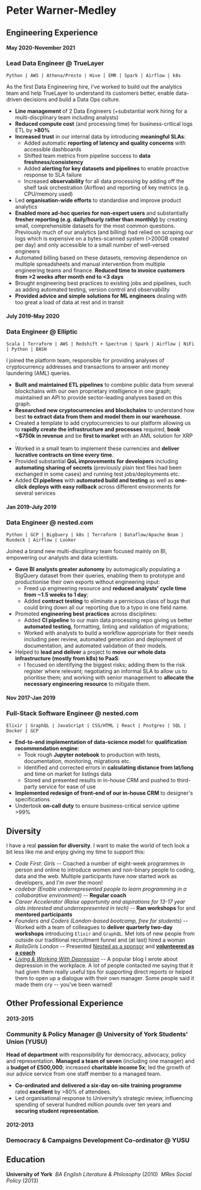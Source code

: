 # Peter Warner-Medley

## Engineering Experience

#### May 2020-November 2021
### Lead Data Engineer @ TrueLayer


`Python | AWS | Athena/Presto | Hive | EMR | Spark | Airflow | k8s`

As the first Data Engineering hire, I've worked to build out the analytics team and help TrueLayer to understand its customers better, enable data-driven decisions and build a Data Ops culture.

- **Line management** of 2 Data Engineers (+substantial work hiring for a multi-discplinary team including analysts)
- **Reduced compute cost** (and processing time) for business-critical logs ETL by **>80%**
- **Increased trust** in our internal data by introducing **meaningful SLAs**:
  - Added automatic **reporting of latency and quality concerns** with accessible dashboards
  - Shifted team metrics from pipeline success to **data freshness/consistency**
  - Added **alerting for key datasets and pipelines** to enable proactive response to SLA failure
  - Increased **observability** for all data processing by adding off the shelf task orchestration (Airflow) and reporting of key metrics (e.g. CPU/memory used)
- Led **organisation-wide efforts** to standardise and improve product analytics
- **Enabled more ad-hoc queries for non-expert users** and substantially **fresher reporting (e.g. daily/hourly rather than monthly)** by creating small, comprehensible datasets for the most common questions. Previously much of our analytics (and billing) had relied on scraping our logs which is expensive on a bytes-scanned system (>200GB created per day) and only accessible to a small number of well-versed engineers
- Automated billing based on these datasets, removing dependence on multiple spreadsheets and manual intervention from multiple engineering teams and finance. **Reduced time to invoice customers from >2 weeks after month end to <3 days**
- Brought engineering best practices to existing jobs and pipelines, such as adding automated testing, version control and observability
- **Provided advice and simple solutions for ML engineers** dealing with too great a load of data at rest and in transit

#### July 2019-May 2020
### Data Engineer @ Elliptic


`Scala | Terraform | AWS | Redshift + Spectrum | Spark | Airflow | NiFi | Python | BASH`

I joined the platform team, responsible for providing analyses of cryptocurrency addresses and transactions to answer anti money laundering (AML) queries.

- **Built and maintained ETL pipelines** to combine public data from several blockchains with our own proprietary intelligence in one graph; maintained an API to provide sector-leading analyses based on this graph.
- **Researched new cryptocurrencies and blockchains** to understand how best **to extract data from them and model them in our warehouse**.
- Created a template to add cryptocurrencies to our platform allowing us to **rapidly create the infrastructure and processes** required, **book ~$750k in revenue** and be **first to market** with an AML solution for XRP .
- Worked in a small team to implement these currencies and **deliver lucrative contracts on time every time**.
- Provided substantial **QoL improvements for developers** including **automating sharing of secrets** (previously plain text files had been exchanged in some cases) and running test jobs/deployments etc.
- Added **CI pipelines** with **automated build and testing** as well as **one-click deploys with easy rollback** across different environments for several services

#### Jan 2019-July 2019
### Data Engineer @ nested.com


`Python | GCP | BigQuery | k8s | Terraform | Dataflow/Apache Beam | Rundeck | Airflow | Looker`

Joined a brand new multi-discplinary team focused mainly on BI, empowering our analysts and data scientists.

- **Gave BI analysts greater autonomy** by automagically populating a BigQuery dataset from their queries, enabling them to prototype and productionise their own exports without engineering input:
  - Freed up engineering resource and **reduced analysts' cycle time from ~1.5 weeks to 1 day**;
  - Added **contract testing** to eliminate a pernicious class of bugs that could bring down all our reporting due to a typo in one field name.
- Promoted **engineering best practices** across disciplines:
  - Added **CI pipeline** to our main data processing repo giving us better **automated testing**, formatting, linting and validation of migrations;
  - Worked with analysts to build a workflow appropriate for their needs including peer review, automated generation and deployment of documentation, and automated validation of their models.
- Helped to **lead and deliver** a project to **move our whole data infrastructure (mostly from k8s) to PaaS**:
  - I focused on identifying the biggest risks; adding them to the risk register where relevant; negotiating an informal SLA to allow us to prioritise them; and working with senior management to **allocate the necessary engineering resource** to mitigate them.

#### Nov 2017-Jan 2019
### Full-Stack Software Engineer @ nested.com


`Elixir | GraphQL | JavaScript | CSS/HTML | React | Postgres | SQL | Docker | GCP`

- **End-to-end implementation of data-science model** for **qualification recommendation engine**:
  - Took rough **Jupyter notebook** to production with tests, documentation, monitoring, migrations etc.
  - Identified and corrected errors in **calculating distance from lat/long** and time on market for listings data
  - Stored and presented results in in-house CRM and pushed to third-party service for ease of use
- **Implemented redesign of front-end of our in-house CRM** to designer's specifications
- Undertook **on-call duty** to ensure business-critical service uptime >99%

## Diversity

I have a real **passion for diversity**. I want to make the world of tech look a bit less like me and enjoy giving my time to support this:

- _Code First: Girls_ -- Coached a number of eight-week programmes in person and online to introduce women and non-binary people to coding, data and the web. Multiple participants have now started work as developers, and I'm over the moon!
- _codebar (Enable underrepresented people to learn programming in a collaborative environment)_ -- **Regular coach**
- _Career Accelerator (Raise opportunity and aspirations for 13-17 year olds interested and underrepresented in tech)_ -- **Ran workshops** for and **mentored participants**
- _Founders and Coders (London-based bootcamp, free for students)_ -- Worked with a team of colleagues to **deliver quarterly two-day workshops** introducing `Elixir` and `GraphQL`. Met lots of new people from outside our traditional recruitment funnel and (at last) hired a woman
- _RailsGirls London_ -- Presented [Nested as a sponsor](https://twitter.com/eloisanoble/status/1068821716124737537) and [**volunteered as a coach**](https://twitter.com/AfuaDanquah1/status/1193578469994704897)
- [_Living & Working With Depression_](https://p-wm.dev/mental-health) -- A popular blog I wrote about depression in the workplace. A lot of people contacted me saying that it had given them really useful tips for supporting direct reports or helped them to open up a dialogue with their own manager. Some people said it made them cry -- you've been warned!

## Other Professional Experience

#### 2013-2015
### Community & Policy Manager @ University of York Students' Union (YUSU)


**Head of department** with responsibility for democracy, advocacy, policy and representation. **Managed a team of seven** (including one manager) and a **budget of £500,000**; increased **charitable income 5x**; led the growth of our advice service from one staff member to a managed team.

- **Co-ordinated and delivered a six-day on-site training programme** rated **excellent** by >80% of attendees.
- Led organisational response to University’s strategic review, influencing spending of several hundred million pounds over ten years and **securing student representation**.

#### 2012-2013
### Democracy & Campaigns Development Co-ordinator @ YUSU


## Education

**University of York**&nbsp; _BA English Literature & Philosophy_ (2010)&nbsp; _MRes Social Policy_ (2013)
